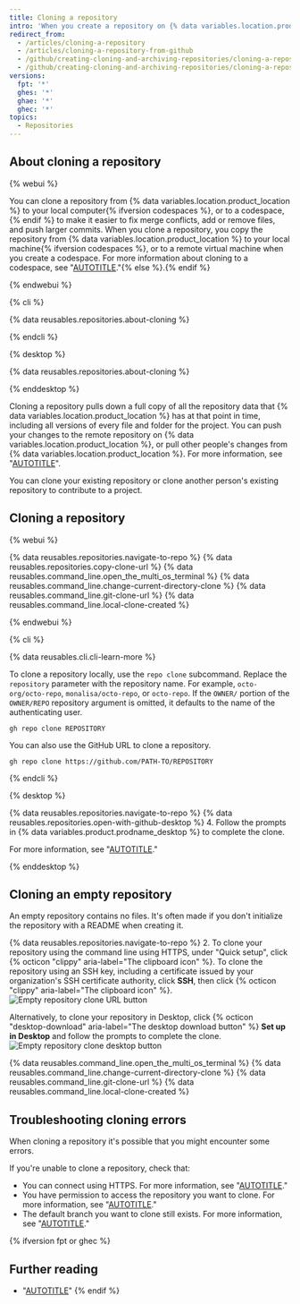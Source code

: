 ```yaml
---
title: Cloning a repository
intro: 'When you create a repository on {% data variables.location.product_location %}, it exists as a remote repository. You can clone your repository to create a local copy on your computer and sync between the two locations.'
redirect_from:
  - /articles/cloning-a-repository
  - /articles/cloning-a-repository-from-github
  - /github/creating-cloning-and-archiving-repositories/cloning-a-repository
  - /github/creating-cloning-and-archiving-repositories/cloning-a-repository-from-github/cloning-a-repository
versions:
  fpt: '*'
  ghes: '*'
  ghae: '*'
  ghec: '*'
topics:
  - Repositories
---
```

## About cloning a repository

{% webui %}

You can clone a repository from {% data variables.location.product_location %} to your local computer{% ifversion codespaces %}, or to a codespace,{% endif %} to make it easier to fix merge conflicts, add or remove files, and push larger commits. When you clone a repository, you copy the repository from {% data variables.location.product_location %} to your local machine{% ifversion codespaces %}, or to a remote virtual machine when you create a codespace. For more information about cloning to a codespace, see "[AUTOTITLE](/codespaces/developing-in-codespaces/creating-a-codespace-for-a-repository)."{% else %}.{% endif %}

{% endwebui %}

{% cli %}

{% data reusables.repositories.about-cloning %}

{% endcli %}

{% desktop %}

{% data reusables.repositories.about-cloning %}

{% enddesktop %}

Cloning a repository pulls down a full copy of all the repository data that {% data variables.location.product_location %} has at that point in time, including all versions of every file and folder for the project. You can push your changes to the remote repository on {% data variables.location.product_location %}, or pull other people's changes from {% data variables.location.product_location %}. For more information, see "[AUTOTITLE](/get-started/using-git)".

You can clone your existing repository or clone another person's existing repository to contribute to a project.

## Cloning a repository

{% webui %}

{% data reusables.repositories.navigate-to-repo %}
{% data reusables.repositories.copy-clone-url %}
{% data reusables.command_line.open_the_multi_os_terminal %}
{% data reusables.command_line.change-current-directory-clone %}
{% data reusables.command_line.git-clone-url %}
{% data reusables.command_line.local-clone-created %}

{% endwebui %}

{% cli %}

{% data reusables.cli.cli-learn-more %}

To clone a repository locally, use the `repo clone` subcommand. Replace the `repository` parameter with the repository name. For example, `octo-org/octo-repo`, `monalisa/octo-repo`, or `octo-repo`. If the `OWNER/` portion of the `OWNER/REPO` repository argument is omitted, it defaults to the name of the authenticating user.

```shell
gh repo clone REPOSITORY
```

You can also use the GitHub URL to clone a repository.

```shell
gh repo clone https://github.com/PATH-TO/REPOSITORY
```

{% endcli %}

{% desktop %}

{% data reusables.repositories.navigate-to-repo %}
{% data reusables.repositories.open-with-github-desktop %}
4. Follow the prompts in {% data variables.product.prodname_desktop %} to complete the clone.

For more information, see "[AUTOTITLE](/desktop/contributing-and-collaborating-using-github-desktop/adding-and-cloning-repositories/cloning-a-repository-from-github-to-github-desktop)."

{% enddesktop %}

## Cloning an empty repository

An empty repository contains no files. It's often made if you don't initialize the repository with a README when creating it.

{% data reusables.repositories.navigate-to-repo %}
2. To clone your repository using the command line using HTTPS, under "Quick setup", click {% octicon "clippy" aria-label="The clipboard icon" %}. To clone the repository using an SSH key, including a certificate issued by your organization's SSH certificate authority, click **SSH**, then click {% octicon "clippy" aria-label="The clipboard icon" %}.
   ![Empty repository clone URL button](/assets/images/help/repository/empty-https-url-clone-button.png)

   Alternatively, to clone your repository in Desktop, click {% octicon "desktop-download" aria-label="The desktop download button" %} **Set up in Desktop** and follow the prompts to complete the clone.
   ![Empty repository clone desktop button](/assets/images/help/repository/empty-desktop-clone-button.png)

{% data reusables.command_line.open_the_multi_os_terminal %}
{% data reusables.command_line.change-current-directory-clone %}
{% data reusables.command_line.git-clone-url %}
{% data reusables.command_line.local-clone-created %}

## Troubleshooting cloning errors

When cloning a repository it's possible that you might encounter some errors.

If you're unable to clone a repository, check that:

- You can connect using HTTPS. For more information, see "[AUTOTITLE](/repositories/creating-and-managing-repositories/troubleshooting-cloning-errors)."
- You have permission to access the repository you want to clone. For more information, see "[AUTOTITLE](/repositories/creating-and-managing-repositories/troubleshooting-cloning-errors)."
- The default branch you want to clone still exists. For more information, see "[AUTOTITLE](/repositories/creating-and-managing-repositories/troubleshooting-cloning-errors#error-remote-head-refers-to-nonexistent-ref-unable-to-checkout)."

{% ifversion fpt or ghec %}

## Further reading

- "[AUTOTITLE](/get-started/using-github/troubleshooting-connectivity-problems)"
{% endif %}
